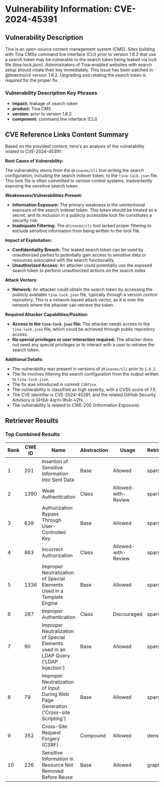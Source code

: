 # Vulnerability Information: CVE-2024-45391

## Vulnerability Description
Tina is an open-source content management system (CMS). Sites building with Tina CMSs command line interface (CLI) prior to version 1.6.2 that use a search token may be vulnerable to the search token being leaked via lock file (tina-lock.json). Administrators of Tina-enabled websites with search setup should rotate their key immediately. This issue has been patched in @tinacms/cli version 1.6.2. Upgrading and rotating the search token is required for the proper fix.

### Vulnerability Description Key Phrases
- **impact:** leakage of search token
- **product:** Tina CMS
- **version:** prior to version 1.6.2
- **component:** command line interface (CLI)

## CVE Reference Links Content Summary
Based on the provided content, here's an analysis of the vulnerability related to CVE-2024-45391:

**Root Cause of Vulnerability:**

The vulnerability stems from the `@tinacms/cli` tool writing the search configuration, including the search indexer token, to the `tina-lock.json` file. This lock file is often committed to version control systems, inadvertently exposing the sensitive search token.

**Weaknesses/Vulnerabilities Present:**

*   **Information Exposure:** The primary weakness is the unintentional exposure of the search indexer token. This token should be treated as a secret, and its inclusion in a publicly accessible lock file constitutes a security risk.
*   **Inadequate Filtering:** The `@tinacms/cli` tool lacked proper filtering to exclude sensitive information from being written to the lock file.

**Impact of Exploitation:**

*   **Confidentiality Breach:** The leaked search token can be used by unauthorized parties to potentially gain access to sensitive data or resources associated with the search functionality.
*  **Unauthorized Access:**  An attacker could potentially use the exposed search token to perform unauthorized actions on the search index.

**Attack Vectors:**

*   **Network:** An attacker could obtain the search token by accessing the publicly available `tina-lock.json` file, typically through a version control repository. This is a network-based attack vector, as it is over the network where the attacker can retrieve the token.

**Required Attacker Capabilities/Position:**

*   **Access to the `tina-lock.json` file:** The attacker needs access to the `tina-lock.json` file, which could be achieved through public repository access.
*   **No special privileges or user interaction required:** The attacker does not need any special privileges or to interact with a user to retrieve the search token.

**Additional Details:**

*   The vulnerability was present in versions of `@tinacms/cli` prior to `1.6.2`.
*   The fix involves filtering the search configuration from the output written to `tina-lock.json`.
*  The fix was introduced in commit `110f1ce`.
*   The vulnerability is classified as high severity, with a CVSS score of 7.5.
*   The CVE identifier is CVE-2024-45391, and the related GitHub Security Advisory is GHSA-4qrm-9h4r-v2fx.
*   The vulnerability is related to CWE-200 (Information Exposure).

## Retriever Results

### Top Combined Results

| Rank | CWE ID | Name | Abstraction | Usage  | Retrievers | Individual Scores |
|------|--------|------|-------------|-------|------------|-------------------|
| 1 | 201 | Insertion of Sensitive Information Into Sent Data | Base | Allowed | sparse | 0.137 |
| 2 | 1390 | Weak Authentication | Class | Allowed-with-Review | sparse | 0.129 |
| 3 | 639 | Authorization Bypass Through User-Controlled Key | Base | Allowed | sparse | 0.128 |
| 4 | 863 | Incorrect Authorization | Class | Allowed-with-Review | sparse | 0.128 |
| 5 | 1336 | Improper Neutralization of Special Elements Used in a Template Engine | Base | Allowed | sparse | 0.124 |
| 6 | 287 | Improper Authentication | Class | Discouraged | sparse | 0.123 |
| 7 | 90 | Improper Neutralization of Special Elements used in an LDAP Query ('LDAP Injection') | Base | Allowed | sparse | 0.123 |
| 8 | 79 | Improper Neutralization of Input During Web Page Generation ('Cross-site Scripting') | Base | Allowed | sparse | 0.122 |
| 9 | 352 | Cross-Site Request Forgery (CSRF) | Compound | Allowed | dense | 0.400 |
| 10 | 226 | Sensitive Information in Resource Not Removed Before Reuse | Base | Allowed | graph | 0.002 |

